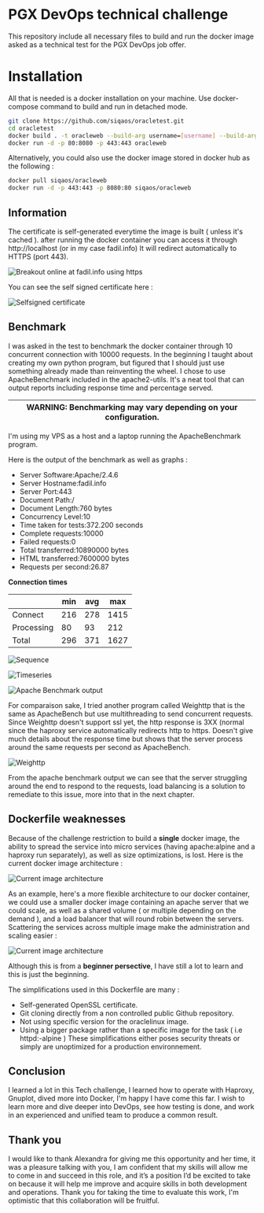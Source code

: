 
# PGX DevOps technical challenge
This repository include all necessary files to build and run the docker image asked as a technical test for the PGX DevOps job offer.
# Installation
All that is needed is a docker installation on your machine.
Use docker-compose command to build and run in detached mode.
```bash
git clone https://github.com/siqaos/oracletest.git
cd oracletest
docker build . -t oracleweb --build-arg username=[username] --build-arg password=[password] --build-arg domain=[domain]
docker run -d -p 80:8080 -p 443:443 oracleweb
```

Alternatively, you could also use the docker image stored in docker hub as the following :
```bash
docker pull siqaos/oracleweb
docker run -d -p 443:443 -p 8080:80 siqaos/oracleweb
```
## Information
The certificate is self-generated everytime the image is built ( unless it's cached ).
after running the docker container you can access it through http://localhost (or in my case fadil.info)
It will redirect automatically to HTTPS (port 443).

![Breakout online at fadil.info using https](https://github.com/Siqaos/OracleTest/blob/master/images/breakout.png)

You can see the self signed certificate here :

![Selfsigned certificate](https://github.com/Siqaos/OracleTest/blob/master/images/selfsigned.png)

## Benchmark
I was asked in the test to benchmark the docker container through 10 concurrent connection with 10000 requests.
In the beginning I taught about creating my own python program, but figured that I should just use something already made than reinventing the wheel.
I chose to use ApacheBenchmark included in the apache2-utils.
It's a neat tool that can output reports including response time and percentage served.

| WARNING: Benchmarking may vary depending on your configuration. |
| --- |

I'm using my VPS as a host and a laptop running the ApacheBenchmark program.

Here is the output of the benchmark as well as graphs :

* Server Software:Apache/2.4.6 
* Server Hostname:fadil.info 
* Server Port:443 
* Document Path:/ 
* Document Length:760 bytes 
* Concurrency Level:10 
* Time taken for tests:372.200 seconds 
* Complete requests:10000 
* Failed requests:0
* Total transferred:10890000 bytes 
* HTML transferred:7600000 bytes 
* Requests per second:26.87


**Connection times**

||min | avg | max
|--|--|--|--|
|Connect|216|278 |1415
|Processing|80|93|212
|Total|296|371|1627

![Sequence](https://github.com/Siqaos/OracleTest/blob/master/images/sequence.jpg)

![Timeseries](https://github.com/Siqaos/OracleTest/blob/master/images/timeseries.jpg)

![Apache Benchmark output](https://github.com/Siqaos/OracleTest/blob/master/images/ab.png)

For comparaison sake, I tried another program called Weighttp that is the same as ApacheBench but use multithreading to send concurrent requests.
Since Weighttp doesn't support ssl yet, the http response is 3XX (normal since the haproxy service automatically redirects http to https.
Doesn't give much details about the response time but shows that the server process around the same requests per second as ApacheBench.

![Weighttp](https://github.com/Siqaos/OracleTest/blob/master/images/weighttp.png)

From the apache benchmark output we can see that the server struggling around the end to respond to the requests, load balancing is a solution to remediate to this issue, more into that in the next chapter.

## Dockerfile weaknesses

Because of the challenge restriction to build a **single** docker image, the ability to spread the service into micro services (having apache:alpine and a haproxy run separately), as well as size optimizations, is lost.
Here is the current docker image architecture :

![Current image architecture](https://github.com/Siqaos/OracleTest/blob/master/images/currentarch.png)

As an example, here's a more flexible architecture to our docker container, we could use a smaller docker image containing an apache server that we could scale, as well as a shared volume ( or multiple depending on the demand ), and a load balancer that will round robin between the servers.
Scattering the services across multiple image make the administration and scaling easier :

![Current image architecture](https://github.com/Siqaos/OracleTest/blob/master/images/possiblearch.png)

Although this is from a **beginner persective**, I have still a lot to learn and this is just the beginning.

The simplifications used in this Dockerfile are many :
* Self-generated OpenSSL certificate.
* Git cloning directly from a non controlled public Github repository.
* Not using specific version for the oraclelinux image.
* Using a bigger package rather than a specific image for the task ( i.e httpd:<version>-alpine )
These simplifications either poses security threats or simply are unoptimized for a production environnement.
  
## Conclusion

I learned a lot in this Tech challenge, I learned how to operate with Haproxy, Gnuplot, dived more into Docker, I'm happy I have come this far.
I wish to learn more and dive deeper into DevOps, see how testing is done, and work in an experienced and unified team to produce a common result.
  
## Thank you
I would like to thank Alexandra for giving me this opportunity and her time, it was a pleasure talking with you,
I am confident that my skills will allow me to come in and succeed in this role, and it’s a position I’d be excited to take on because it will help me improve and acquire skills in both development and operations.
Thank you for taking the time to evaluate this work, I'm optimistic that this collaboration will be fruitful.
